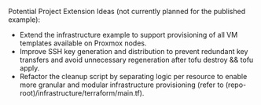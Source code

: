 Potential Project Extension Ideas (not currently planned for the published example):
  - Extend the infrastructure example to support provisioning of all VM templates available on Proxmox nodes.
  - Improve SSH key generation and distribution to prevent redundant key transfers and avoid unnecessary regeneration after tofu destroy && tofu apply.
  - Refactor the cleanup script by separating logic per resource to enable more granular and modular infrastructure provisioning (refer to (repo-root)/infrastructure/terraform/main.tf).
